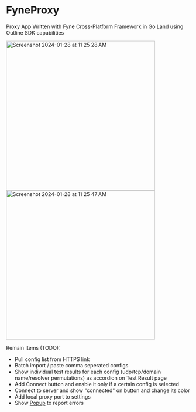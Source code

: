 # FyneProxy
Proxy App Written with Fyne Cross-Platform Framework in Go Land using Outline SDK capabilities

<img width="407" alt="Screenshot 2024-01-28 at 11 25 28 AM" src="https://github.com/amircybersec/FyneProxy/assets/117060873/964c5490-44c6-4a0d-b338-64db59733b43">

<img width="407" alt="Screenshot 2024-01-28 at 11 25 47 AM" src="https://github.com/amircybersec/FyneProxy/assets/117060873/2c05402f-1990-4214-be44-c6565fa6a204">


Remain Items (TODO):
- Pull config list from HTTPS link
- Batch import / paste comma seperated configs
- Show individual test results for each config (udp/tcp/domain name/resolver permutations) as accordion on Test Result page
- Add Connect button and enable it only if a certain config is selected
- Connect to server and show "connected" on button and change its color
- Add local proxy port to settings
- Show [Popup](https://docs.fyne.io/api/v2.3/widget/popup.html) to report errors 
